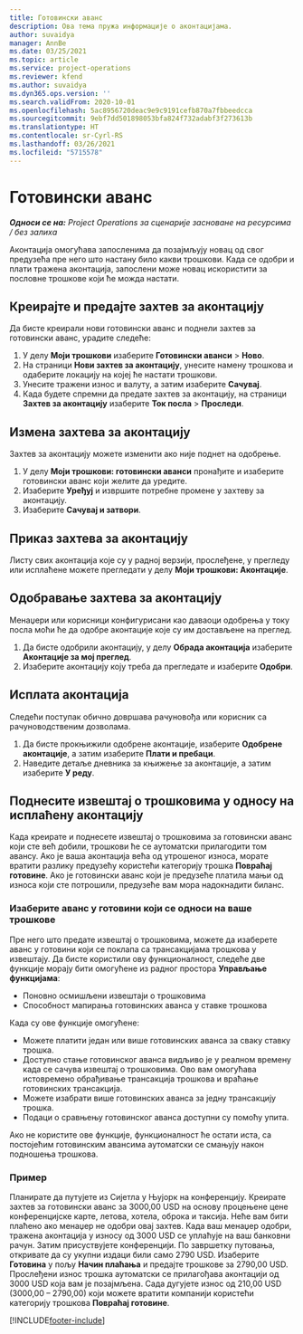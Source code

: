 ```yaml
---
title: Готовински аванс
description: Ова тема пружа информације о аконтацијама.
author: suvaidya
manager: AnnBe
ms.date: 03/25/2021
ms.topic: article
ms.service: project-operations
ms.reviewer: kfend
ms.author: suvaidya
ms.dyn365.ops.version: ''
ms.search.validFrom: 2020-10-01
ms.openlocfilehash: 5ac8956720deac9e9c9191cefb870a7fbbeedcca
ms.sourcegitcommit: 9ebf7dd501898053bfa824f732adabf3f273613b
ms.translationtype: HT
ms.contentlocale: sr-Cyrl-RS
ms.lasthandoff: 03/26/2021
ms.locfileid: "5715578"
---
```

# <a name="cash-advance"></a>Готовински аванс

_**Односи се на:** Project Operations за сценарије засноване на ресурсима / без залиха_

Аконтација омогућава запосленима да позајмљују новац од свог предузећа пре него што настану било какви трошкови. Када се одобри и плати тражена аконтација, запослени може новац искористити за пословне трошкове који ће можда настати. 

## <a name="create-and-submit-a-cash-advance-request"></a>Креирајте и предајте захтев за аконтацију
Да бисте креирали нови готовински аванс и поднели захтев за готовински аванс, урадите следеће: 

1. У делу **Моји трошкови** изаберите **Готовински аванси** > **Ново**. 
2. На страници **Нови захтев за аконтацију**, унесите намену трошкова и одаберите локацију на којеј ће настати трошкови.
3. Унесите тражени износ и валуту, а затим изаберите **Сачувај**. 
4. Када будете спремни да предате захтев за аконтацију, на страници **Захтев за аконтацију** изаберите **Ток посла** > **Проследи**.

## <a name="modify-a-cash-advance-request"></a>Измена захтева за аконтацију

Захтев за аконтацију можете изменити ако није поднет на одобрење.

1. У делу **Моји трошкови: готовински аванси** пронађите и изаберите готовински аванс који желите да уредите.
2. Изаберите **Уређуј** и извршите потребне промене у захтеву за аконтацију. 
3. Изаберите **Сачувај и затвори**.


## <a name="view-cash-advance-requests"></a>Приказ захтева за аконтацију
Листу свих аконтација које су у радној верзији, прослеђене, у прегледу или исплаћене можете прегледати у делу **Моји трошкови: Аконтације**. 

## <a name="approve-cash-advance-requests"></a>Одобравање захтева за аконтацију

Менаџери или корисници конфигурисани као даваоци одобрења у току посла моћи ће да одобре аконтације које су им достављене на преглед. 

1. Да бисте одобрили аконтацију, у делу **Обрада аконтација** изаберите **Аконтације за мој преглед**.
2. Изаберите аконтацију коју треба да прегледате и изаберите **Одобри**.  

## <a name="pay-cash-advances"></a>Исплата аконтација 
Следећи поступак обично довршава рачуновођа или корисник са рачуноводственим дозволама.

1. Да бисте прокњижили одобрене аконтације, изаберите **Одобрене аконтације**, а затим изаберите **Плати и пребаци**.  
2. Наведите детаље дневника за књижење за аконтације, а затим изаберите **У реду**. 

## <a name="submit-an-expense-report-against-a-paid-cash-advance"></a>Поднесите извештај о трошковима у односу на исплаћену аконтацију 

Када креирате и поднесете извештај о трошковима за готовински аванс који сте већ добили, трошкови ће се аутоматски прилагодити том авансу. Ако је ваша аконтација већа од утрошеног износа, морате вратити разлику предузећу користећи категорију трошка **Повраћај готовине**. Ако је готовински аванс који је предузеће платила мањи од износа који сте потрошили, предузеће вам мора надокнадити биланс. 

### <a name="select-cash-advances-that-apply-to-your-expenses"></a>Изаберите аванс у готовини који се односи на ваше трошкове
Пре него што предате извештај о трошковима, можете да изаберете аванс у готовини који се поклапа са трансакцијама трошкова у извештају. Да бисте користили ову функционалност, следеће две функције морају бити омогућене из радног простора **Управљање функцијама**:

  - Поновно осмишљени извештаји о трошковима
  - Способност мапирања готовинских аванса у ставке трошкова
 
 Када су ове функције омогућене:
 
  - Можете платити један или више готовинских аванса за сваку ставку трошка.
  - Доступно стање готовинског аванса видљиво је у реалном времену када се сачува извештај о трошковима. Ово вам омогућава истовремено обрађивање трансакција трошкова и враћање готовинских трансакција.
  - Можете изабрати више готовинских аванса за једну трансакцију трошка.
  - Подаци о сравњењу готовинског аванса доступни су помоћу упита. 
 
Ако не користите ове функције, функционалност ће остати иста, са постојећим готовинским авансима аутоматски се смањују након подношења трошкова.

### <a name="example"></a>Пример 
Планирате да путујете из Сијетла у Њујорк на конференцију. Креирате захтев за готовински аванс за 3000,00 USD на основу процењене цене конференцијске карте, летова, хотела, оброка и таксија. Неће вам бити плаћено ако менаџер не одобри овај захтев. Када ваш менаџер одобри, тражена аконтација у износу од 3000 USD се уплаћује на ваш банковни рачун. Затим присуствујете конференцији. По завршетку путовања, откривате да су укупни издаци били само 2790 USD. Изаберите **Готовина** у пољу **Начин плаћања** и предајте трошкове за 2790,00 USD. Прослеђени износ трошка аутоматски се прилагођава аконтацији од 3000 USD која вам је позајмљена. Сада дугујете износ од 210,00 USD (3000,00 – 2790,00) који можете вратити компанији користећи категорију трошкова **Повраћај готовине**.



[!INCLUDE[footer-include](../includes/footer-banner.md)]
